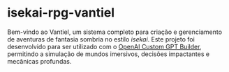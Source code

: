 # isekai-rpg-vantiel
Bem-vindo ao Vantiel, um sistema completo para criação e gerenciamento de aventuras de fantasia sombria no estilo *isekai*. Este projeto foi desenvolvido para ser utilizado com o [OpenAI Custom GPT Builder](https://platform.openai.com/gpts), permitindo a simulação de mundos imersivos, decisões impactantes e mecânicas profundas.
